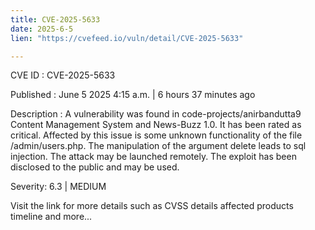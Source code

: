 ```yaml
---
title: CVE-2025-5633
date: 2025-6-5
lien: "https://cvefeed.io/vuln/detail/CVE-2025-5633"

---
```


CVE ID : CVE-2025-5633

Published :  June 5
2025
4:15 a.m. | 6 hours
37 minutes ago

Description : A vulnerability was found in code-projects/anirbandutta9 Content Management System and News-Buzz 1.0. It has been rated as critical. Affected by this issue is some unknown functionality of the file /admin/users.php. The manipulation of the argument delete leads to sql injection. The attack may be launched remotely. The exploit has been disclosed to the public and may be used.

Severity: 6.3 | MEDIUM

Visit the link for more details
such as CVSS details
affected products
timeline
and more...
